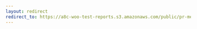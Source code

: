 ```yaml
---
layout: redirect
redirect_to: https://a8c-woo-test-reports.s3.amazonaws.com/public/pr-merge/44044/e2e/index.html
---
```

